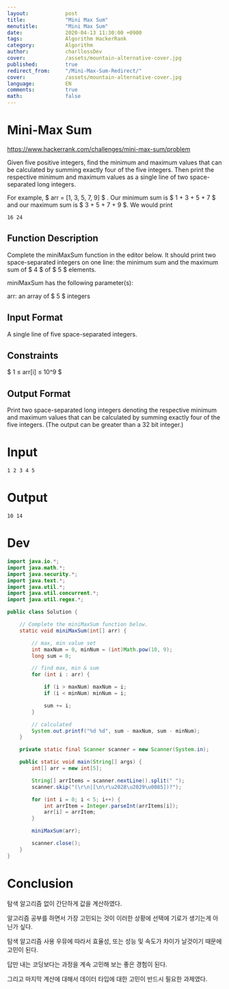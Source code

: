 ```yaml
---
layout:            post
title:             "Mini Max Sum"
menutitle:         "Mini Max Sum"
date:              2020-04-13 11:30:00 +0900
tags:              Algorithm HackerRank
category:          Algorithm
author:            charllossDev
cover:             /assets/mountain-alternative-cover.jpg
published:         true
redirect_from:     "/Mini-Max-Sum-Redirect/"
cover:             /assets/mountain-alternative-cover.jpg
language:          EN
comments:          true
math:			   false
---
```


# Mini-Max Sum

https://www.hackerrank.com/challenges/mini-max-sum/problem

Given five positive integers, find the minimum and maximum values that can be calculated by summing exactly four of the five integers. Then print the respective minimum and maximum values as a single line of two space-separated long integers.

For example, $ arr = [1, 3, 5, 7, 9] $ . Our minimum sum is $ 1 + 3 + 5 + 7 $  and our maximum sum is $ 3 + 5 + 7 + 9 $. We would print
```
16 24
```

## Function Description

Complete the miniMaxSum function in the editor below. It should print two space-separated integers on one line: the minimum sum and the maximum sum of  $ 4 $ of $ 5 $ elements.

miniMaxSum has the following parameter(s):

arr: an array of $ 5 $ integers
## Input Format

A single line of five space-separated integers.

## Constraints
$ 1 ≤ arr[i] ≤ 10^9 $

## Output Format

Print two space-separated long integers denoting the respective minimum and maximum values that can be calculated by summing exactly four of the five integers. (The output can be greater than a 32 bit integer.)

# Input
```
1 2 3 4 5
```

# Output

```
10 14
```

# Dev
```Java
import java.io.*;
import java.math.*;
import java.security.*;
import java.text.*;
import java.util.*;
import java.util.concurrent.*;
import java.util.regex.*;

public class Solution {

    // Complete the miniMaxSum function below.
    static void miniMaxSum(int[] arr) {

        // max, min value set
        int maxNum = 0, minNum = (int)Math.pow(10, 9);
        long sum = 0;

        // find max, min & sum
        for (int i : arr) {

            if (i > maxNum) maxNum = i;
            if (i < minNum) minNum = i;

            sum += i;
        }

        // calculated
        System.out.printf("%d %d", sum - maxNum, sum - minNum);
    }

    private static final Scanner scanner = new Scanner(System.in);

    public static void main(String[] args) {
        int[] arr = new int[5];

        String[] arrItems = scanner.nextLine().split(" ");
        scanner.skip("(\r\n|[\n\r\u2028\u2029\u0085])?");

        for (int i = 0; i < 5; i++) {
            int arrItem = Integer.parseInt(arrItems[i]);
            arr[i] = arrItem;
        }

        miniMaxSum(arr);

        scanner.close();
    }
}
```

# Conclusion
탐색 알고리즘 없이 간단하게 값을 계산하였다.

알고리즘 공부를 하면서 가장 고민되는 것이 이러한 상황에 선택에 기로가 생기는게 아닌가 싶다.

탐색 알고리즘 사용 우뮤에 따라서 효율성, 또는 성능 및 속도가 차이가 날것이기 때문에 고민이 된다.

답만 내는 코딩보다는 과정을 계속 고민해 보는 좋은 경험이 된다.

그리고 마지막 계산에 대해서 데이터 타입에 대한 고민이 반드시 필요한 과제였다.